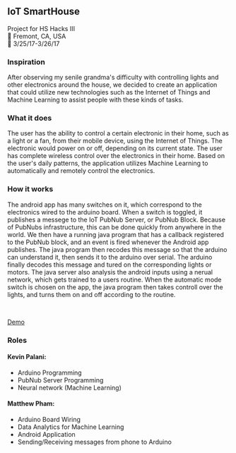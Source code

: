 ## IoT SmartHouse

Project for HS Hacks III <br>
:round_pushpin: 
Fremont, CA, USA<br>
:date: 3/25/17-3/26/17

### Inspiration

After observing my senile grandma's difficulty with controlling lights and other electronics around the house, we decided to create an application that could utilize new technologies such as the Internet of Things and Machine Learning to assist people with these kinds of tasks.

### What it does

The user has the ability to control a certain electronic in their home, such as a light or a fan, from their mobile device, using the Internet of Things. The electronic would power on or off, depending on its current state. The user has complete wireless control over the electronics in their home. Based on the user's daily patterns, the application utilizes Machine Learning to automatically and remotely control the electronics.

### How it works

The android app has many switches on it, which correspond to the electronics wired to the arduino board. When a switch is toggled, it publishes a messege to the IoT PubNub Server, or PubNub Block. Because of PubNubs infrastructure, this can be done quickly from anywhere in the world. We then have a running java program that has a callback registered to the PubNub block, and an event is fired whenever the Android app publishes. The java program then recodes this message so that the arduino can understand it, then sends it to the arduino over serial. The arduino finally decodes this message and tured on the corresponding lights or motors. The java server also analysis the android inputs using a nerual network, which gets trained to a users routine. When the automatic mode switch is chosen on the app, the java program then takes controll over the lights, and turns them on and off according to the routine.
<br>
<!--<img src="https://github.com/KevinAndMatthewsProjects/IoTSmartHouse_HsHacks/tree/master/img/iotsmarthouse.png" width="420" height="235">-->
<br>

<a href="http://imgur.com/2YIALEO">Demo</a>

### Roles
#### Kevin Palani:
* Arduino Programming
* PubNub Server Programming
* Neural network (Machine Learning)

 #### Matthew Pham:
* Arduino Board Wiring
* Data Analytics for Machine Learning
* Android Application
* Sending/Receiving messages from phone to Arduino


